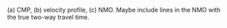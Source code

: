 (a) CMP, (b) velocity profile, (c) NMO. Maybe include lines in the NMO with the true two-way travel time.
